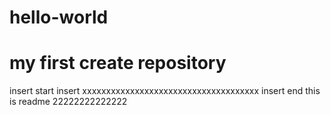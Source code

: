 # hello-world
my first create repository
=====================================================================
insert start
insert xxxxxxxxxxxxxxxxxxxxxxxxxxxxxxxxxxxxx
insert end
this is readme
22222222222222
